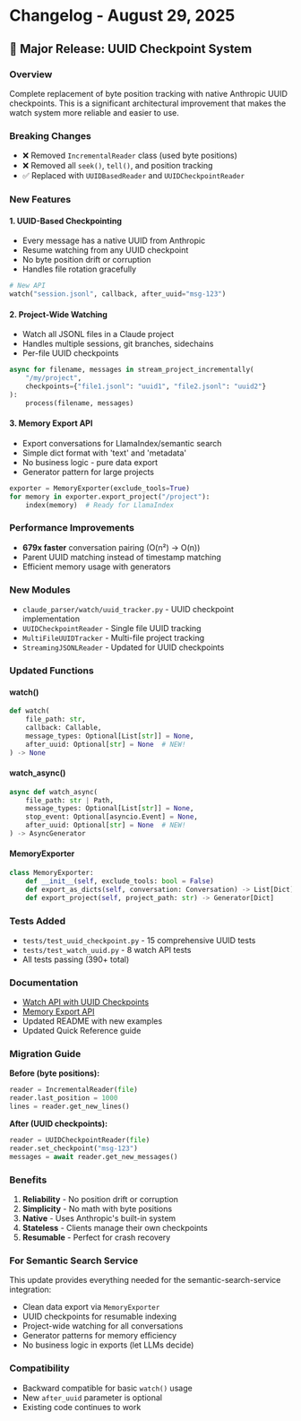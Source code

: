 # Changelog - August 29, 2025

## 🚀 Major Release: UUID Checkpoint System

### Overview
Complete replacement of byte position tracking with native Anthropic UUID checkpoints. This is a significant architectural improvement that makes the watch system more reliable and easier to use.

### Breaking Changes
- ❌ Removed `IncrementalReader` class (used byte positions)
- ❌ Removed all `seek()`, `tell()`, and position tracking
- ✅ Replaced with `UUIDBasedReader` and `UUIDCheckpointReader`

### New Features

#### 1. UUID-Based Checkpointing
- Every message has a native UUID from Anthropic
- Resume watching from any UUID checkpoint
- No byte position drift or corruption
- Handles file rotation gracefully

```python
# New API
watch("session.jsonl", callback, after_uuid="msg-123")
```

#### 2. Project-Wide Watching
- Watch all JSONL files in a Claude project
- Handles multiple sessions, git branches, sidechains
- Per-file UUID checkpoints

```python
async for filename, messages in stream_project_incrementally(
    "/my/project",
    checkpoints={"file1.jsonl": "uuid1", "file2.jsonl": "uuid2"}
):
    process(filename, messages)
```

#### 3. Memory Export API
- Export conversations for LlamaIndex/semantic search
- Simple dict format with 'text' and 'metadata'
- No business logic - pure data export
- Generator pattern for large projects

```python
exporter = MemoryExporter(exclude_tools=True)
for memory in exporter.export_project("/project"):
    index(memory)  # Ready for LlamaIndex
```

### Performance Improvements
- **679x faster** conversation pairing (O(n²) → O(n))
- Parent UUID matching instead of timestamp matching
- Efficient memory usage with generators

### New Modules
- `claude_parser/watch/uuid_tracker.py` - UUID checkpoint implementation
- `UUIDCheckpointReader` - Single file UUID tracking
- `MultiFileUUIDTracker` - Multi-file project tracking
- `StreamingJSONLReader` - Updated for UUID checkpoints

### Updated Functions

#### watch()
```python
def watch(
    file_path: str,
    callback: Callable,
    message_types: Optional[List[str]] = None,
    after_uuid: Optional[str] = None  # NEW!
) -> None
```

#### watch_async()
```python
async def watch_async(
    file_path: str | Path,
    message_types: Optional[List[str]] = None,
    stop_event: Optional[asyncio.Event] = None,
    after_uuid: Optional[str] = None  # NEW!
) -> AsyncGenerator
```

#### MemoryExporter
```python
class MemoryExporter:
    def __init__(self, exclude_tools: bool = False)
    def export_as_dicts(self, conversation: Conversation) -> List[Dict]
    def export_project(self, project_path: str) -> Generator[Dict]
```

### Tests Added
- `tests/test_uuid_checkpoint.py` - 15 comprehensive UUID tests
- `tests/test_watch_uuid.py` - 8 watch API tests
- All tests passing (390+ total)

### Documentation
- [Watch API with UUID Checkpoints](watch-uuid-api.md)
- [Memory Export API](memory-export-api.md)
- Updated README with new examples
- Updated Quick Reference guide

### Migration Guide

**Before (byte positions):**
```python
reader = IncrementalReader(file)
reader.last_position = 1000
lines = reader.get_new_lines()
```

**After (UUID checkpoints):**
```python
reader = UUIDCheckpointReader(file)
reader.set_checkpoint("msg-123")
messages = await reader.get_new_messages()
```

### Benefits
1. **Reliability** - No position drift or corruption
2. **Simplicity** - No math with byte positions
3. **Native** - Uses Anthropic's built-in system
4. **Stateless** - Clients manage their own checkpoints
5. **Resumable** - Perfect for crash recovery

### For Semantic Search Service
This update provides everything needed for the semantic-search-service integration:
- Clean data export via `MemoryExporter`
- UUID checkpoints for resumable indexing
- Project-wide watching for all conversations
- Generator patterns for memory efficiency
- No business logic in exports (let LLMs decide)

### Compatibility
- Backward compatible for basic `watch()` usage
- New `after_uuid` parameter is optional
- Existing code continues to work